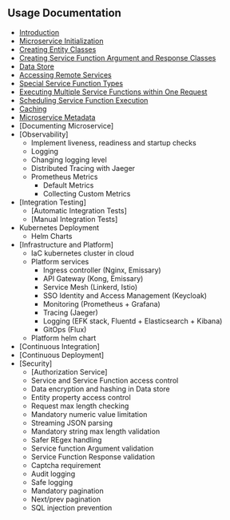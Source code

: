 ## Usage Documentation
- [Introduction](usage/INTRODUCTION.MD)
- [Microservice Initialization](usage/INITIALIZATION.MD)
- [Creating Entity Classes](usage/CREATING_ENTITY_CLASSES.MD)
- [Creating Service Function Argument and Response Classes](usage/ARGUMENT_RESPONSE_CLASSES.MD)
- [Data Store](usage/DATA_STORE.MD)
- [Accessing Remote Services](usage/REMOTE_SERVICE_ACCESS.MD)
- [Special Service Function Types](usage/SPECIAL_SERVICE_FUNCTION_TYPES)
- [Executing Multiple Service Functions within One Request](usage/MULTIPLE_SERVICE_FUNCTION_CALLS.MD)
- [Scheduling Service Function Execution](usage/SCHEDULING_SERVICE_FUNCTION_EXECUTION.MD)
- [Caching](usage/CACHING.MD)
- [Microservice Metadata](usage/MICROSERVICE_METADATA.MD)
- [Documenting Microservice]
- [Observability]
  - Implement liveness, readiness and startup checks  
  - Logging
  - Changing logging level
  - Distributed Tracing with Jaeger
  - Prometheus Metrics
    - Default Metrics
    - Collecting Custom Metrics
- [Integration Testing]
  - [Automatic Integration Tests]
  - [Manual Integration Tests]
- Kubernetes Deployment
  - Helm Charts
- [Infrastructure and Platform]
  - IaC kubernetes cluster in cloud
  - Platform services
    - Ingress controller (Nginx, Emissary)
    - API Gateway (Kong, Emissary)
    - Service Mesh (Linkerd, Istio)
    - SSO Identity and Access Management (Keycloak)
    - Monitoring (Prometheus + Grafana)
    - Tracing (Jaeger)
    - Logging (EFK stack, Fluentd + Elasticsearch + Kibana)
    - GitOps (Flux)
  - Platform helm chart
- [Continuous Integration]
- [Continuous Deployment]
- [Security]
  - [Authorization Service]
  - Service and Service Function access control
  - Data encryption and hashing in Data store
  - Entity property access control
  - Request max length checking
  - Mandatory numeric value limitation
  - Streaming JSON parsing
  - Mandatory string max length validation
  - Safer REgex handling
  - Service function Argument validation
  - Service Function Response validation
  - Captcha requirement
  - Audit logging
  - Safe logging
  - Mandatory pagination
  - Next/prev pagination
  - SQL injection prevention
